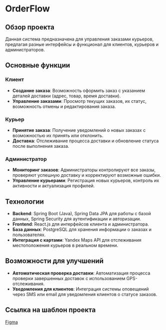# OrderFlow

## Обзор проекта
Данная система предназначена для управления заказами курьеров, предлагая разные интерфейсы и функционал для клиентов, курьеров и администраторов.

## Основные функции

### Клиент
- **Создание заказа**: Возможность оформить заказ с указанием деталей доставки (адрес, товар, время доставки).
- **Управление заказами**: Просмотр текущих заказов, их статус, возможность отмены и редактирования заказа.

### Курьер
- **Принятие заказа**: Получение уведомлений о новых заказах с возможностью их принять или отклонить.
- **Доставка**: Отслеживание процесса доставки и обновление статуса после выполнения заказа.

### Администратор
- **Мониторинг заказов**: Администраторы контролируют все заказы, проверяют успешную доставку и корректируют возможные ошибки.
- **Управление курьерами**: Регистрация новых курьеров, контроль их активности и актуализация профилей.

## Технологии
- **Backend**: Spring Boot (Java), Spring Data JPA для работы с базой данных, Spring Security для аутентификации и авторизации.
- **Frontend**: React.js для интерфейсов клиента и администратора.
- **База данных**: PostgreSQL для хранения информации о заказах и пользователях.
- **Интеграция с картами**: Yandex Maps API для отслеживания местоположения курьеров в реальном времени.

## Возможности для улучшений
- **Автоматическая проверка доставки**: Автоматизация процесса проверки завершенных доставок с использованием GPS-отслеживания.
- **Уведомления для клиентов**: Интеграция системы оповещений через SMS или email для уведомления клиентов о статусе заказов.


## Ссылка на шаблон проекта
[Figma](https://www.figma.com/design/vPaJ5cMiERLxkg8CqQw6KY/OrderFlow?t=CVZhctUz37dXjMhq-1)
